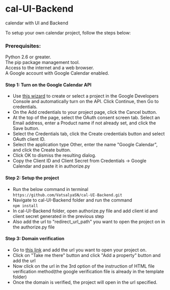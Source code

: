 # cal-UI-Backend
calendar with UI and Backend

To setup your own calendar project, follow the steps below:

### Prerequisites:

Python 2.6 or greater.<br />
The pip package management tool.<br />
Access to the internet and a web browser.<br />
A Google account with Google Calendar enabled.<br />


#### Step 1: Turn on the Google Calendar API

- Use [this wizard](https://console.developers.google.com/flows/enableapi?apiid=calendar) to create or select a project in the Google Developers Console and automatically turn on the API. Click Continue, then Go to credentials.
- On the Add credentials to your project page, click the Cancel button.
- At the top of the page, select the OAuth consent screen tab. Select an Email address, enter a Product name if not already set, and click the Save button.
- Select the Credentials tab, click the Create credentials button and select OAuth client ID.
- Select the application type Other, enter the name "Google Calendar", and click the Create button.
- Click OK to dismiss the resulting dialog.
- Copy the Client ID and Client Secret from Credentials -> Google Calendar and paste it in authorize.py

#### Step 2: Setup the project 

- Run the below command in terminal<br />
`https://github.com/VatsalyaSN/cal-UI-Backend.git`
- Navigate to cal-UI-Backend folder and run the command<br />
`npm install`
- In cal-UI-Backend folder, open authorize.py file and add client id and client secret generated in the previous step
- Also add the url to "redirect_url_path" you want to open the project on in the authorize.py file 

#### Step 3: Domain verification

- Go to [this link](https://console.developers.google.com/apis/credentials/domainverification?project=bionic-path-161611) and add the 
url you want to open your project on.
- Click on "Take me there" button and click "Add a property" button and add the url 
- Now click on the url in the 3rd option of the instruction of HTML file verification method(the google verification file is already in the template folder)
- Once the domain is verified, the project will open in the url specified. 
